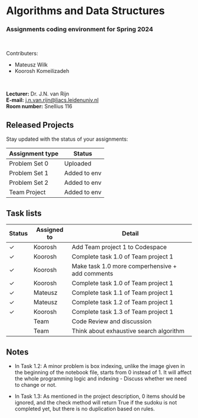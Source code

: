 # Algorithms and Data Structures
### Assignments coding environment for Spring 2024


<br>

Contributers:
- Mateusz Wilk 
- Koorosh Komeilizadeh

<br>

**Lecturer:** Dr. J.N. van Rijn  
**E-mail:** j.n.van.rijn@liacs.leidenuniv.nl  
**Room number:** Snellius 116

## Released Projects

Stay updated with the status of your assignments:

| Assignment type | Status        |
|-----------------|---------------|
| Problem Set 0   | Uploaded      |
| Problem Set 1   | Added to env  |
| Problem Set 2   | Added to env  |
| Team Project    | Added to env  |

## Task lists

| Status | Assigned to | Detail
|--------|-------------|---------------|
|$\checkmark$| Koorosh | Add Team project 1 to Codespace |
|$\checkmark$| Koorosh | Complete task 1.0 of Team project 1 |
|$\checkmark$| Koorosh | Make task 1.0 more comperhensive + add comments |
|$\checkmark$| Koorosh | Complete task 1.0 of Team project 1 |
|$\checkmark$| Mateusz | Complete task 1.1 of Team project 1 |
|$\checkmark$| Mateusz | Complete task 1.2 of Team project 1 |
|$\checkmark$| Koorosh | Complete task 1.3 of Team project 1 |
|            | Team    | Code Review and discussion          |
|            | Team    | Think about exhaustive search algorithm |

## Notes

- In Task 1.2: A minor problem is box indexing, unlike the image given in the beginning of the notebook file, starts from 0 instead of 1. It will affect the whole programming logic and indexing - Discuss whether we need to change or not.

- In Task 1.3: As mentioned in the project description, 0 items should be ignored, and the check method will return True if the sudoku is not completed yet, but there is no duplication based on rules.